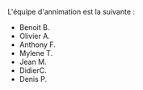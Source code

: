 L'équipe d'annimation est la suivante :

 - Benoit B.
 - Olivier A.
 - Anthony F.
 - Mylene T.
 - Jean M.
 - DidierC.
 - Denis P.